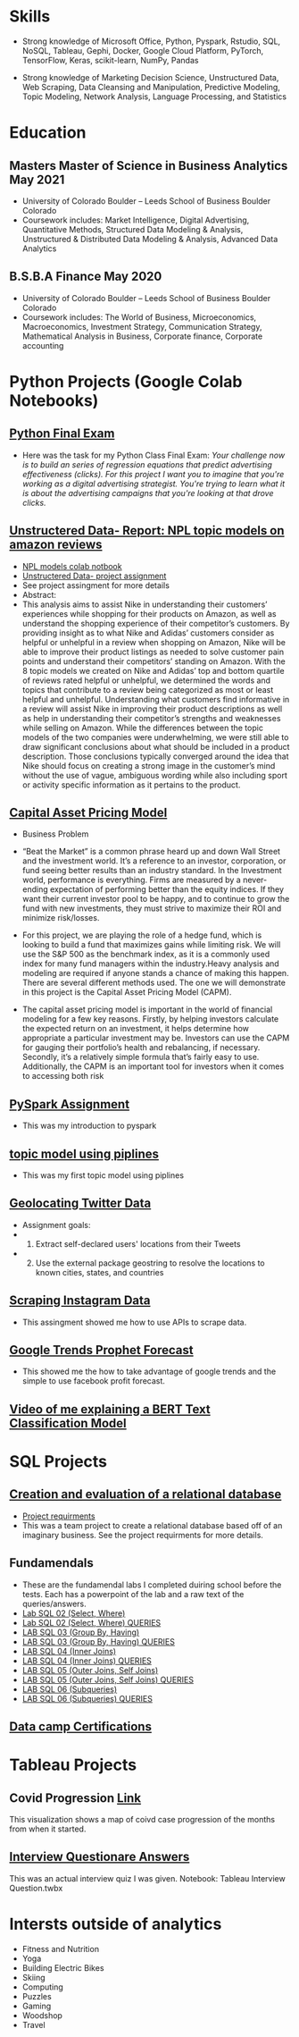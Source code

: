 # Skills

- Strong knowledge of Microsoft Office, Python, Pyspark, Rstudio, SQL, NoSQL, Tableau, Gephi,
Docker, Google Cloud Platform, PyTorch, TensorFlow, Keras, scikit-learn, NumPy, Pandas

- Strong knowledge of Marketing Decision Science, Unstructured Data, Web Scraping, Data
Cleansing and Manipulation, Predictive Modeling, Topic Modeling, Network Analysis, Language
Processing, and Statistics

# Education
## Masters Master of Science in Business Analytics May 2021
- University of Colorado Boulder – Leeds School of Business Boulder Colorado
- Coursework includes: Market Intelligence, Digital Advertising, Quantitative Methods, Structured Data
Modeling & Analysis, Unstructured & Distributed Data Modeling & Analysis, Advanced Data Analytics

## B.S.B.A Finance May 2020
- University of Colorado Boulder – Leeds School of Business Boulder Colorado 
- Coursework includes: The World of Business, Microeconomics, Macroeconomics, Investment Strategy,
Communication Strategy, Mathematical Analysis in Business, Corporate finance, Corporate accounting

# Python Projects (Google Colab Notebooks)

## [Python Final Exam](https://colab.research.google.com/drive/1Y02bt9zwbLKisTIbImOozmTISA3SrivG?usp=sharing)
- Here was the task for my Python Class Final Exam: 
*Your challenge now is to build an series of regression equations that predict advertising effectiveness (clicks). For this project I want you to imagine that you're working as a digital advertising strategist. You're trying to learn what it is about the advertising campaigns that you're looking at that drove clicks.*

## [Unstructered Data- Report: NPL topic models on amazon reviews](https://drive.google.com/file/d/1V9g8QSMZZhKxFlPDoCMiEvUumRgYj1g0/view?usp=sharing)
- [NPL models colab notbook](https://colab.research.google.com/drive/1zh2tRpfEn39nSZQ2S-PBCp2gNwQ8LrF8?usp=sharing)
- [Unstructered Data- project assignment](https://drive.google.com/file/d/1makuqbtskAJNsHdV-VaWPdCB5bhdr4Rc/view?usp=sharing)
- See project assingment for more details 
- Abstract:
- This analysis aims to assist Nike in understanding their customers’ experiences while shopping
for their products on Amazon, as well as understand the shopping experience of their
competitor’s customers. By providing insight as to what Nike and Adidas’ customers consider as
helpful or unhelpful in a review when shopping on Amazon, Nike will be able to improve their
product listings as needed to solve customer pain points and understand their competitors’
standing on Amazon. With the 8 topic models we created on Nike and Adidas’ top and bottom
quartile of reviews rated helpful or unhelpful, we determined the words and topics that contribute
to a review being categorized as most or least helpful and unhelpful. Understanding what
customers find informative in a review will assist Nike in improving their product descriptions as
well as help in understanding their competitor’s strengths and weaknesses while selling on
Amazon. While the differences between the topic models of the two companies were
underwhelming, we were still able to draw significant conclusions about what should be included
in a product description. Those conclusions typically converged around the idea that Nike should
focus on creating a strong image in the customer’s mind without the use of vague, ambiguous
wording while also including sport or activity specific information as it pertains to the product.

## [Capital Asset Pricing Model](https://drive.google.com/file/d/1OZRxUu_8sMnhWm0NFUb17H-6F4pIcGJT/view?usp=sharing)
- Business Problem
- “Beat the Market” is a common phrase heard up and down Wall Street and the
investment world. It’s a reference to an investor, corporation, or fund seeing
better results than an industry standard. In the Investment world, performance is
everything. Firms are measured by a never-ending expectation of performing
better than the equity indices. If they want their current investor pool to be happy,
and to continue to grow the fund with new investments, they must strive to
maximize their ROI and minimize risk/losses.

- For this project, we are playing the role of a hedge fund, which is looking to build
a fund that maximizes gains while limiting risk. We will use the S&P 500 as the
benchmark index, as it is a commonly used index for many fund managers within
the industry.Heavy analysis and modeling are required if anyone stands a chance
of making this happen. There are several different methods used. The one we will
demonstrate in this project is the Capital Asset Pricing Model (CAPM).

- The capital asset pricing model is important in the world of financial modeling for
a few key reasons. Firstly, by helping investors calculate the expected return on an
investment, it helps determine how appropriate a particular investment may be.
Investors can use the CAPM for gauging their portfolio’s health and rebalancing,
if necessary. Secondly, it’s a relatively simple formula that’s fairly easy to use.
Additionally, the CAPM is an important tool for investors when it comes to
accessing both risk

## [PySpark Assignment](https://colab.research.google.com/drive/1PyxPejgDmDeQuOG-V3b4w-1WaVnSsn01?usp=sharing)
- This was my introduction to pyspark

## [topic model using piplines](https://colab.research.google.com/drive/1_gdE51uOAr7BOtSZjMkmzAakqY3ivs2A?usp=sharing)
- This was my first topic model using piplines 

## [Geolocating Twitter Data](https://colab.research.google.com/drive/1kPYTT0ABvaONQIDX30_RqlcJ7hZ9EB7v?usp=sharing) 
- Assignment goals:
- 1. Extract self-declared users' locations from their Tweets
- 2. Use the external package geostring to resolve the locations to known cities, states, and countries

## [Scraping Instagram Data](https://colab.research.google.com/drive/1QUdQtmcywB08qOzHyijvvCZRb6Hrzwl-?usp=sharing)
- This assingment showed me how to use APIs to scrape data. 

## [Google Trends Prophet Forecast](https://colab.research.google.com/drive/1rsI6gBR5fOoa-id_dnn-3pTlJl7fKOUF?usp=sharing)
- This showed me the how to take advantage of google trends and the simple to use facebook profit forecast. 

## [Video of me explaining a BERT Text Classification Model](https://youtu.be/JtRiFqejWG0)

# SQL Projects 

## [Creation and evaluation of a relational database](https://docs.google.com/document/d/1rIhrkp-Z2cazAGuVP9DhgivRPolO-esBI0_zMM5idlo/edit?usp=sharing)
- [Project requirments](https://drive.google.com/file/d/1Br9T7n-JVqGs0pH_9zoLXigJ0pWcgw0E/view?usp=sharing)
- This was a team project to create a relational database based off of an imaginary business. See the project requirments for more details.

## Fundamendals
- These are the fundamendal labs I completed duiring school before the tests. Each has a powerpoint of the lab and a raw text of the queries/answers.
- [Lab SQL 02 (Select, Where)](https://drive.google.com/file/d/1espYo4HDVLe0bcYDKzwr3aOzQNBANUBU/view?usp=sharing)
- [Lab SQL 02 (Select, Where) QUERIES](https://drive.google.com/file/d/1ZOGrqY0mJf-rILKq9UsixKvGB-8rn2LX/view?usp=sharing)
- [LAB SQL 03 (Group By, Having)](https://drive.google.com/file/d/1I1Nn6d8HD1PeBYO_8rYxb936s6OIbUol/view?usp=sharing)
- [LAB SQL 03 (Group By, Having) QUERIES](https://drive.google.com/file/d/1ti66asW703ItBjvSaJLAWQVQsLe02R4F/view?usp=sharing)
- [LAB SQL 04 (Inner Joins)](https://drive.google.com/file/d/1hkeG7w5p1eZQ5XnW9l8tmvqgGBdZF-gk/view?usp=sharing)
- [LAB SQL 04 (Inner Joins) QUERIES](https://drive.google.com/file/d/1-V1GxzxsZs1odoxvwvi02x0zrXXi8P1C/view?usp=sharing)
- [LAB SQL 05 (Outer Joins, Self Joins)](https://drive.google.com/file/d/14XwjJCz2KrEyv8mISWA7HDc0dDR2wr1t/view?usp=sharing)
- [LAB SQL 05 (Outer Joins, Self Joins) QUERIES](https://drive.google.com/file/d/1nUO0kNbse-bicktEhpd3hqWyVVwuwFCS/view?usp=sharing)
- [LAB SQL 06 (Subqueries)](https://drive.google.com/file/d/1TYCWCYo_c_J4ImudE4Mvt1AKiFTf0vcW/view?usp=sharing)
- [LAB SQL 06 (Subqueries) QUERIES](https://drive.google.com/file/d/11UDkxZ-hDRzhtrZWs63VcPhDjKXougP2/view?usp=sharing)

## [Data camp Certifications](https://drive.google.com/drive/folders/1jV2YgXyPnyh0w-uaRnW7ZG8PxXtXPEKw?usp=sharing)


# Tableau Projects

## Covid Progression [Link](https://public.tableau.com/shared/HTS88PKXD?:display_count=n&:origin=viz_share_link)
This visualization shows a map of coivd case progression of the months from when it started. 

## [Interview Questionare Answers](https://docs.google.com/document/d/1T1IcVJx9S-ArbGD7Z6gKcwrhSLHmghXvVEjPbmnZJ-g/edit?usp=sharing)
 This was an actual interview quiz I was given.
 Notebook: Tableau Interview Question.twbx
 
 
# Intersts outside of analytics

- Fitness and Nutrition
- Yoga
- Building Electric Bikes
- Skiing
- Computing
- Puzzles
- Gaming
- Woodshop
- Travel
